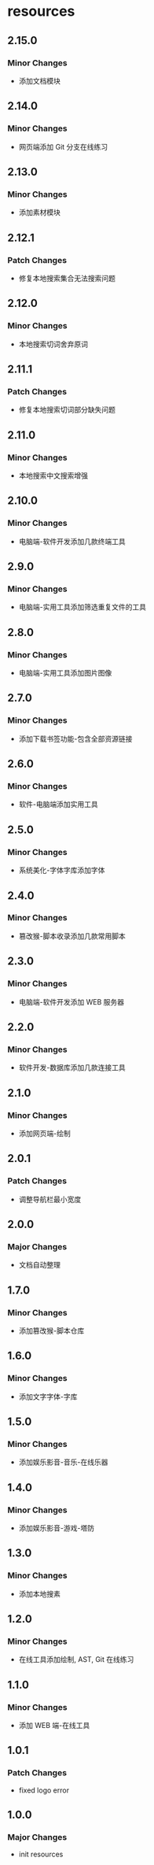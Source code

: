 # resources

## 2.15.0

### Minor Changes

- 添加文档模块

## 2.14.0

### Minor Changes

- 网页端添加 Git 分支在线练习

## 2.13.0

### Minor Changes

- 添加素材模块

## 2.12.1

### Patch Changes

- 修复本地搜索集合无法搜索问题

## 2.12.0

### Minor Changes

- 本地搜索切词舍弃原词

## 2.11.1

### Patch Changes

- 修复本地搜索切词部分缺失问题

## 2.11.0

### Minor Changes

- 本地搜索中文搜索增强

## 2.10.0

### Minor Changes

- 电脑端-软件开发添加几款终端工具

## 2.9.0

### Minor Changes

- 电脑端-实用工具添加筛选重复文件的工具

## 2.8.0

### Minor Changes

- 电脑端-实用工具添加图片图像

## 2.7.0

### Minor Changes

- 添加下载书签功能-包含全部资源链接

## 2.6.0

### Minor Changes

- 软件-电脑端添加实用工具

## 2.5.0

### Minor Changes

- 系统美化-字体字库添加字体

## 2.4.0

### Minor Changes

- 篡改猴-脚本收录添加几款常用脚本

## 2.3.0

### Minor Changes

- 电脑端-软件开发添加 WEB 服务器

## 2.2.0

### Minor Changes

- 软件开发-数据库添加几款连接工具

## 2.1.0

### Minor Changes

- 添加网页端-绘制

## 2.0.1

### Patch Changes

- 调整导航栏最小宽度

## 2.0.0

### Major Changes

- 文档自动整理

## 1.7.0

### Minor Changes

- 添加篡改猴-脚本仓库

## 1.6.0

### Minor Changes

- 添加文字字体-字库

## 1.5.0

### Minor Changes

- 添加娱乐影音-音乐-在线乐器

## 1.4.0

### Minor Changes

- 添加娱乐影音-游戏-塔防

## 1.3.0

### Minor Changes

- 添加本地搜素

## 1.2.0

### Minor Changes

- 在线工具添加绘制, AST, Git 在线练习

## 1.1.0

### Minor Changes

- 添加 WEB 端-在线工具

## 1.0.1

### Patch Changes

- fixed logo error

## 1.0.0

### Major Changes

- init resources
